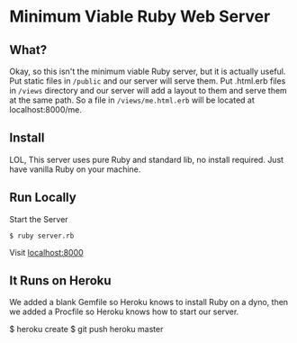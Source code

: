 # Minimum Viable Ruby Web Server

## What?

Okay, so this isn't the minimum viable Ruby server, but it is actually useful. Put static files in `/public` and our server will serve them. Put .html.erb files in `/views` directory and our server will add a layout to them and serve them at the same path. So a file in `/views/me.html.erb` will be located at localhost:8000/me.


## Install

LOL, This server uses pure Ruby and standard lib, no install required. Just have vanilla Ruby on your machine.

## Run Locally

Start the Server

    $ ruby server.rb

Visit [localhost:8000](http://localhost:8000)

## It Runs on Heroku

We added a blank Gemfile so Heroku knows to install Ruby on a dyno, then we added a Procfile so Heroku knows how to start our server.

  $ heroku create
  $ git push heroku master
